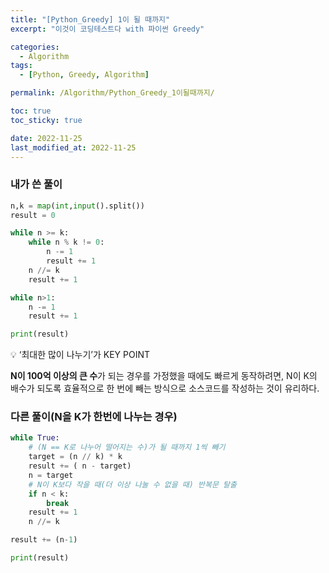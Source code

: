 ```yaml
---
title: "[Python_Greedy] 1이 될 때까지"
excerpt: "이것이 코딩테스트다 with 파이썬 Greedy"

categories:
  - Algorithm
tags:
  - [Python, Greedy, Algorithm]

permalink: /Algorithm/Python_Greedy_1이될때까지/

toc: true
toc_sticky: true

date: 2022-11-25
last_modified_at: 2022-11-25
---
```


### 내가 쓴 풀이

```python
n,k = map(int,input().split())
result = 0

while n >= k:
    while n % k != 0:
        n -= 1
        result += 1
    n //= k
    result += 1

while n>1:
    n -= 1
    result += 1

print(result)
```

<aside>
💡 ‘최대한 많이 나누기’가 KEY POINT

</aside>

**N이 100억 이상의 큰 수**가 되는 경우를 가정했을 때에도 빠르게 동작하려면, N이 K의 배수가 되도록 효율적으로 한 번에 빼는 방식으로 소스코드를 작성하는 것이 유리하다.

### 다른 풀이(N을 K가 한번에 나누는 경우)

```python
while True:
    # (N == K로 나누어 떨어지는 수)가 될 때까지 1씩 빼기
    target = (n // k) * k
    result += ( n - target)
    n = target
    # N이 K보다 작을 때(더 이상 나눌 수 없을 때) 반복문 탈출
    if n < k:
        break
    result += 1
    n //= k

result += (n-1)

print(result)
```
